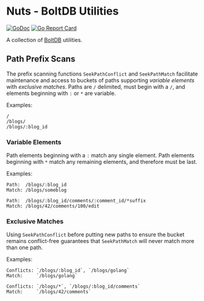 # Nuts - BoltDB Utilities

[![GoDoc](https://godoc.org/github.com/jmank88/nuts?status.svg)](https://godoc.org/github.com/jmank88/nuts) [![Go Report Card](https://goreportcard.com/badge/github.com/jmank88/nuts)](https://goreportcard.com/report/github.com/jmank88/nuts)

A collection of [BoltDB](https://github.com/boltdb/bolt) utilities.

## Path Prefix Scans

The prefix scanning functions `SeekPathConflict` and `SeekPathMatch` facilitate maintenance and access to buckets of 
paths supporting *variable elements* with *exclusive matches*.  Paths are `/` delimited, must begin with a `/`, and 
elements beginning with `:` or `*` are variable.

Examples:

```
/
/blogs/
/blogs/:blog_id
```

### Variable Elements

Path elements beginning with a `:` match any single element.  Path elements beginning with `*` match any remaining 
elements, and therefore must be last.

Examples: 

```
Path:  /blogs/:blog_id
Match: /blogs/someblog
```

```
Path:  /blogs/:blog_id/comments/:comment_id/*suffix
Match: /blogs/42/comments/100/edit
```

### Exclusive Matches

Using `SeekPathConflict` before putting new paths to ensure the bucket remains conflict-free guarantees that `SeekPathMatch` 
will never match more than one path. 

Examples:

```
Conflicts: `/blogs/:blog_id`, `/blogs/golang`
Match:     `/blogs/golang`
```

```
Conflicts: `/blogs/*`, `/blogs/:blog_id/comments`
Match:     `/blogs/42/comments`
```
